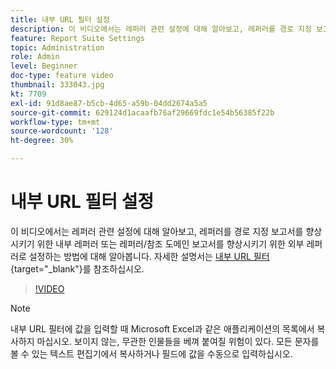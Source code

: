 ```yaml
---
title: 내부 URL 필터 설정
description: 이 비디오에서는 레퍼러 관련 설정에 대해 알아보고, 레퍼러를 경로 지정 보고서 향상을 위한 내부 레퍼러 또는 레퍼러/참조 도메인 보고서 향상을 위한 외부 레퍼러로 설정하는 방법에 대해 알아봅니다.
feature: Report Suite Settings
topic: Administration
role: Admin
level: Beginner
doc-type: feature video
thumbnail: 333043.jpg
kt: 7709
exl-id: 91d8ae87-b5cb-4d65-a59b-04dd2674a5a5
source-git-commit: 629124d1acaafb76af29669fdc1e54b56385f22b
workflow-type: tm+mt
source-wordcount: '128'
ht-degree: 30%

---
```


# 내부 URL 필터 설정

이 비디오에서는 레퍼러 관련 설정에 대해 알아보고, 레퍼러를 경로 지정 보고서를 향상시키기 위한 내부 레퍼러 또는 레퍼러/참조 도메인 보고서를 향상시키기 위한 외부 레퍼러로 설정하는 방법에 대해 알아봅니다. 자세한 설명서는 [내부 URL 필터](https://experienceleague.adobe.com/docs/analytics/admin/admin-tools/internal-url-filter-admin.html?lang=ko){target="_blank"}를 참조하십시오.

>[!VIDEO](https://video.tv.adobe.com/v/333043/?quality=12&learn=on)

>[!NOTE]
>
>내부 URL 필터에 값을 입력할 때 Microsoft Excel과 같은 애플리케이션의 목록에서 복사하지 마십시오. 보이지 않는, 무관한 인물들을 베껴 붙여질 위험이 있다. 모든 문자를 볼 수 있는 텍스트 편집기에서 복사하거나 필드에 값을 수동으로 입력하십시오.